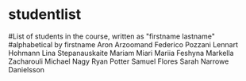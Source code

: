 # studentlist
#List of students in the course, written as "firstname lastname"
#alphabetical by firstname
Aron Arzoomand
Federico Pozzani
Lennart Hohmann
Lina Stepanauskaite
Mariam Miari
Mariia Feshyna
Markella Zacharouli
Michael Nagy 
Ryan Potter
Samuel Flores
Sarah Narrowe Danielsson
